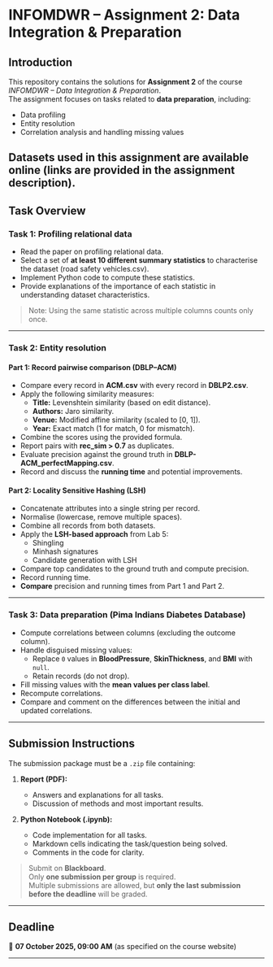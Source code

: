 # INFOMDWR – Assignment 2: Data Integration & Preparation

## Introduction
This repository contains the solutions for **Assignment 2** of the course *INFOMDWR – Data Integration & Preparation*.  
The assignment focuses on tasks related to **data preparation**, including:

- Data profiling
- Entity resolution
- Correlation analysis and handling missing values

Datasets used in this assignment are available online (links are provided in the assignment description).
---

## Task Overview

### **Task 1: Profiling relational data**
- Read the paper on profiling relational data.  
- Select a set of **at least 10 different summary statistics** to characterise the dataset (road safety vehicles.csv).  
- Implement Python code to compute these statistics.  
- Provide explanations of the importance of each statistic in understanding dataset characteristics.

> Note: Using the same statistic across multiple columns counts only once.

---

### **Task 2: Entity resolution**

#### Part 1: Record pairwise comparison (DBLP–ACM)
- Compare every record in **ACM.csv** with every record in **DBLP2.csv**.  
- Apply the following similarity measures:
  - **Title:** Levenshtein similarity (based on edit distance).
  - **Authors:** Jaro similarity.
  - **Venue:** Modified affine similarity (scaled to [0, 1]).
  - **Year:** Exact match (1 for match, 0 for mismatch).
- Combine the scores using the provided formula.  
- Report pairs with **rec_sim > 0.7** as duplicates.  
- Evaluate precision against the ground truth in **DBLP-ACM_perfectMapping.csv**.  
- Record and discuss the **running time** and potential improvements.

#### Part 2: Locality Sensitive Hashing (LSH)
- Concatenate attributes into a single string per record.  
- Normalise (lowercase, remove multiple spaces).  
- Combine all records from both datasets.  
- Apply the **LSH-based approach** from Lab 5:
  - Shingling
  - Minhash signatures
  - Candidate generation with LSH
- Compare top candidates to the ground truth and compute precision.  
- Record running time.  
- **Compare** precision and running times from Part 1 and Part 2.

---

### **Task 3: Data preparation (Pima Indians Diabetes Database)**
- Compute correlations between columns (excluding the outcome column).  
- Handle disguised missing values:
  - Replace `0` values in **BloodPressure**, **SkinThickness**, and **BMI** with `null`.  
  - Retain records (do not drop).  
- Fill missing values with the **mean values per class label**.  
- Recompute correlations.  
- Compare and comment on the differences between the initial and updated correlations.

---

## Submission Instructions
The submission package must be a `.zip` file containing:

1. **Report (PDF):**  
   - Answers and explanations for all tasks.  
   - Discussion of methods and most important results.

2. **Python Notebook (.ipynb):**  
   - Code implementation for all tasks.  
   - Markdown cells indicating the task/question being solved.  
   - Comments in the code for clarity.

> Submit on **Blackboard**.  
> Only **one submission per group** is required.  
> Multiple submissions are allowed, but **only the last submission before the deadline** will be graded.

---

## Deadline
📅 **07 October 2025, 09:00 AM** (as specified on the course website)

---
